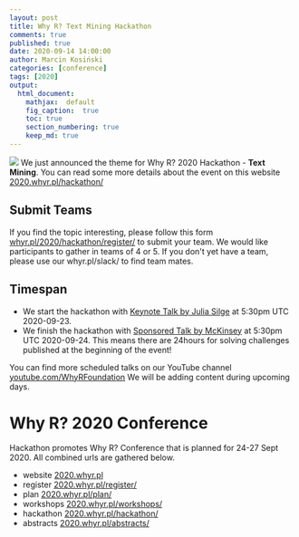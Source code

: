 ```yaml
---
layout: post
title: Why R? Text Mining Hackathon
comments: true
published: true
date: 2020-09-14 14:00:00
author: Marcin Kosiński
categories: [conference]
tags: [2020]
output:
  html_document:
    mathjax:  default
    fig_caption:  true
    toc: true
    section_numbering: true
    keep_md: true
---
```


<img src="/foundation/images/fulls/whyr2020/hackathon/hackathon2020.jpg" class="fit image"> We just announced the theme for Why R? 2020 Hackathon - **Text Mining**. You can read some more details about the event on this website [2020.whyr.pl/hackathon/](https://2020.whyr.pl/hackathon/)

## Submit Teams

If you find the topic interesting, please follow this form [whyr.pl/2020/hackathon/register/](https://whyr.pl/2020/hackathon/register/) to submit your team. We would like participants to gather in teams of 4 or 5. If you don't yet have a team, please use our whyr.pl/slack/ to find team mates.

## Timespan

- We start the hackathon with [Keynote Talk by Julia Silge](https://www.youtube.com/watch?v=OH_lt8qlSJw) at 5:30pm UTC 2020-09-23.
- We finish the hackathon with [Sponsored Talk by McKinsey](https://www.youtube.com/watch?v=BksxHxc1WtU) at 5:30pm UTC  2020-09-24.
This means there are 24hours for solving challenges published at the beginning of the event!

You can find more scheduled talks on our YouTube channel [youtube.com/WhyRFoundation](https://youtube.com/WhyRFoundation)
We will be adding content during upcoming days.

# Why R? 2020 Conference

Hackathon promotes Why R? Conference that is planned for 24-27 Sept 2020. All combined urls are gathered below.

- website   [2020.whyr.pl](https://2020.whyr.pl/)
- register  [2020.whyr.pl/register/](https://2020.whyr.pl/register/)
- plan      [2020.whyr.pl/plan/](https://2020.whyr.pl/plan/)
- workshops [2020.whyr.pl/workshops/](https://2020.whyr.pl/workshops/)
- hackathon [2020.whyr.pl/hackathon/](https://2020.whyr.pl/hackathon/)
- abstracts [2020.whyr.pl/abstracts/](https://2020.whyr.pl/abstracts/)

